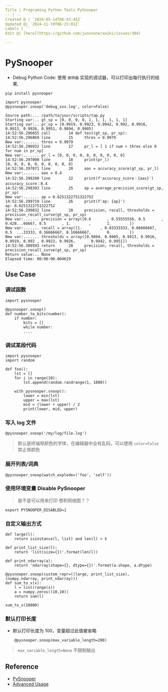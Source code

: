 ```yaml
---
Title | Programing Python Tools PySnooper
-- | --
Created @ | `2024-05-14T06:43:45Z`
Updated @| `2024-11-19T06:23:01Z`
Labels | ``
Edit @| [here](https://github.com/junxnone/xwiki/issues/304)

---
```

# PySnooper

- Debug Python Code: 使用 `装饰器` 实现的调试器，可以打印出每行执行的结果,

```
pip install pysnooper
```

```
import pysnooper
@pysnooper.snoop('debug_xxx.log', color=False)
```

```
Source path:... /path/to/your/scripts/tap.py
Starting var:.. gt_sp = [0, 0, 0, 0, 1, 1, 1, 1, 1, 1]
Starting var:.. pr_sp = [0.9919, 0.9923, 0.9942, 0.992, 0.9916, 0.9913, 0.9926, 0.9951, 0.9894, 0.9905]
14:52:56.296655 call        14 def test(gt_sp, pr_sp):
14:52:56.296869 line        15     thres = 0.9979
New var:....... thres = 0.9979
14:52:56.296932 line        17     pr_l = [ 1 if num > thres else 0 for num in pr_sp]
New var:....... pr_l = [0, 0, 0, 0, 0, 0, 0, 0, 0, 0]
14:52:56.297000 line        18     print(pr_l)
[0, 0, 0, 0, 0, 0, 0, 0, 0, 0]
14:52:56.297071 line        20     aas = accuracy_score(gt_sp, pr_l)
New var:....... aas = 0.4
14:52:56.298280 line        22     print(f'accuracy_score：{aas}')
accuracy_score：0.4
14:52:56.298393 line        25     ap = average_precision_score(gt_sp, pr_sp)
New var:....... ap = 0.6251322751322752
14:52:56.299719 line        26     print(f'ap: {ap}')
ap: 0.6251322751322752
14:52:56.299832 line        28     precision, recall, thresholds = precision_recall_curve(gt_sp, pr_sp)
New var:....... precision = array([0.6       , 0.55555556, 0.5       , 0.428...66667, 0.5       , 1.        ,       1.        ])
New var:....... recall = array([1.        , 0.83333333, 0.66666667, 0.5  ...33333, 0.16666667, 0.16666667,       0.        ])
New var:....... thresholds = array([0.9894, 0.9905, 0.9913, 0.9916, 0.9919, 0.992 , 0.9923, 0.9926,       0.9942, 0.9951])
14:52:56.300593 return      28     precision, recall, thresholds = precision_recall_curve(gt_sp, pr_sp)
Return value:.. None
Elapsed time: 00:00:00.004629
```

## Use Case

### 调试函数

```
import pysnooper

@pysnooper.snoop()
def number_to_bits(number):
    if number:
        bits = []
        while number:
        ....

````

### 调试某段代码

```
import pysnooper
import random

def foo():
    lst = []
    for i in range(10):
        lst.append(random.randrange(1, 1000))

    with pysnooper.snoop():
        lower = min(lst)
        upper = max(lst)
        mid = (lower + upper) / 2
        print(lower, mid, upper)

```

### 写入 log 文件

```
@pysnooper.snoop('/my/log/file.log')
```

> 默认是终端带颜色的字体，在编辑器中会有乱码，可以使用 `color=False` 禁止带颜色


### 展开列表/词典

```
@pysnooper.snoop(watch_explode=('foo', 'self'))
```


### 使用环境变量 Disable PySnooper

> 是不是可以用来打印 卷积网络图？？


```
export PYSNOOPER_DISABLED=1
```

### 自定义输出方式

```
def large(l):
    return isinstance(l, list) and len(l) > 5

def print_list_size(l):
    return 'list(size={})'.format(len(l))

def print_ndarray(a):
    return 'ndarray(shape={}, dtype={})'.format(a.shape, a.dtype)

@pysnooper.snoop(custom_repr=((large, print_list_size), (numpy.ndarray, print_ndarray)))
def sum_to_x(x):
    l = list(range(x))
    a = numpy.zeros((10,10))
    return sum(l)

sum_to_x(10000)
```

### 默认打印长度

- 默认打印长度为 100，变量超过此值被省略

```
    @pysnooper.snoop(max_variable_length=200)
```
> `max_variable_length=None` 不限制输出



## Reference
- [PySnooper](https://github.com/cool-RR/PySnooper)
- [Advanced Usage](https://github.com/cool-RR/PySnooper/blob/master/ADVANCED_USAGE.md)
